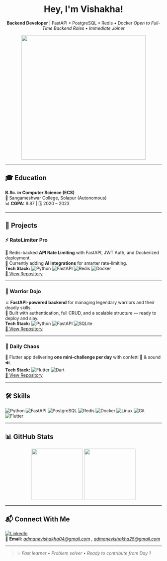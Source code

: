 <h1 align="center"> Hey, I'm Vishakha! </h1>
<p align="center">
  <b>Backend Developer</b> | FastAPI • PostgreSQL • Redis • Docker  
  <i>Open to Full-Time Backend Roles • Immediate Joiner</i>
</p>

<p align="center">
  <img src="https://media.giphy.com/media/L1R1tvI9svkIWwpVYr/giphy.gif" width="400"/>
</p>

---

## 🎓 Education
**B.Sc. in Computer Science (ECS)**  
📍 Sangameshwar College, Solapur (Autonomous)  
📊 **CGPA:** 8.87 | 🗓 2020 – 2023  

---

## 🚀 Projects

### ⚡ RateLimiter Pro
🚦 Redis-backed **API Rate Limiting** with FastAPI, JWT Auth, and Dockerized deployment.  
🧠 Currently adding **AI integrations** for smarter rate-limiting.  
**Tech Stack:** ![Python](https://img.shields.io/badge/-Python-3776AB?logo=python&logoColor=white) ![FastAPI](https://img.shields.io/badge/-FastAPI-009688?logo=fastapi&logoColor=white) ![Redis](https://img.shields.io/badge/-Redis-DC382D?logo=redis&logoColor=white) ![Docker](https://img.shields.io/badge/-Docker-2496ED?logo=docker&logoColor=white)  
[🔗 View Repository](https://github.com/WISH-CODES/rate-limiter-pro)

---

### 🥋 Warrior Dojo
⚔️ **FastAPI-powered backend** for managing legendary warriors and their deadly skills.  
🔐 Built with authentication, full CRUD, and a scalable structure — ready to deploy and slay.  
**Tech Stack:** ![Python](https://img.shields.io/badge/-Python-3776AB?logo=python&logoColor=white) ![FastAPI](https://img.shields.io/badge/-FastAPI-009688?logo=fastapi&logoColor=white) ![SQLite](https://img.shields.io/badge/-SQLite-003B57?logo=sqlite&logoColor=white)  
[🔗 View Repository](https://github.com/WISH-CODES/warrior-dojo)

---

### 🎯 Daily Chaos
📱 Flutter app delivering **one mini-challenge per day** with confetti 🎉 & sound 🔊.  
**Tech Stack:** ![Flutter](https://img.shields.io/badge/-Flutter-02569B?logo=flutter&logoColor=white) ![Dart](https://img.shields.io/badge/-Dart-0175C2?logo=dart&logoColor=white)  
[🔗 View Repository](https://github.com/WISH-CODES/daily-chaos)

---

## 🛠 Skills
![Python](https://img.shields.io/badge/-Python-3776AB?logo=python&logoColor=white)
![FastAPI](https://img.shields.io/badge/-FastAPI-009688?logo=fastapi&logoColor=white)
![PostgreSQL](https://img.shields.io/badge/-PostgreSQL-336791?logo=postgresql&logoColor=white)
![Redis](https://img.shields.io/badge/-Redis-DC382D?logo=redis&logoColor=white)
![Docker](https://img.shields.io/badge/-Docker-2496ED?logo=docker&logoColor=white)
![Linux](https://img.shields.io/badge/-Linux-FCC624?logo=linux&logoColor=black)
![Git](https://img.shields.io/badge/-Git-F05032?logo=git&logoColor=white)
![Flutter](https://img.shields.io/badge/-Flutter-02569B?logo=flutter&logoColor=white)

---

## 📊 GitHub Stats
<p align="center">
  <img src="https://github-readme-stats.vercel.app/api?username=WISH-CODES&show_icons=true&theme=tokyonight" height="165"/>
  <img src="https://github-readme-streak-stats.herokuapp.com/?user=WISH-CODES&theme=tokyonight" height="165"/>
</p>

---

## 📬 Connect With Me
[![LinkedIn](https://img.shields.io/badge/LinkedIn-Vishakha_Admane-blue?style=flat&logo=linkedin)](https://www.linkedin.com/in/vishakha-admane-a00759375)  
📧 **Email:** *admanevishakha04@gmail.com , admanevishakha25@gmail.com*

---

> 💡 *Fast learner • Problem solver • Ready to contribute from Day 1*
